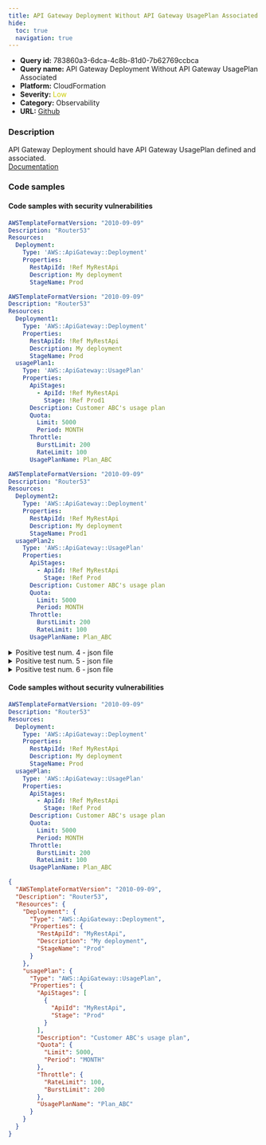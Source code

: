 ```yaml
---
title: API Gateway Deployment Without API Gateway UsagePlan Associated
hide:
  toc: true
  navigation: true
---
```


<style>
  .highlight .hll {
    background-color: #ff171742;
  }
  .md-content {
    max-width: 1100px;
    margin: 0 auto;
  }
</style>

-   **Query id:** 783860a3-6dca-4c8b-81d0-7b62769ccbca
-   **Query name:** API Gateway Deployment Without API Gateway UsagePlan Associated
-   **Platform:** CloudFormation
-   **Severity:** <span style="color:#CC0">Low</span>
-   **Category:** Observability
-   **URL:** [Github](https://github.com/Checkmarx/kics/tree/master/assets/queries/cloudFormation/aws/api_gateway_deployment_without_api_gateway_usage_plan_associated)

### Description
API Gateway Deployment should have API Gateway UsagePlan defined and associated.<br>
[Documentation](https://docs.aws.amazon.com/AWSCloudFormation/latest/UserGuide/aws-resource-apigateway-deployment.html)

### Code samples
#### Code samples with security vulnerabilities
```yaml title="Positive test num. 1 - yaml file" hl_lines="4"
AWSTemplateFormatVersion: "2010-09-09"
Description: "Router53"
Resources:
  Deployment:
    Type: 'AWS::ApiGateway::Deployment'
    Properties:
      RestApiId: !Ref MyRestApi
      Description: My deployment
      StageName: Prod


```
```yaml title="Positive test num. 2 - yaml file" hl_lines="4"
AWSTemplateFormatVersion: "2010-09-09"
Description: "Router53"
Resources:
  Deployment1:
    Type: 'AWS::ApiGateway::Deployment'
    Properties:
      RestApiId: !Ref MyRestApi
      Description: My deployment
      StageName: Prod
  usagePlan1:
    Type: 'AWS::ApiGateway::UsagePlan'
    Properties:
      ApiStages:
        - ApiId: !Ref MyRestApi
          Stage: !Ref Prod1
      Description: Customer ABC's usage plan
      Quota:
        Limit: 5000
        Period: MONTH
      Throttle:
        BurstLimit: 200
        RateLimit: 100
      UsagePlanName: Plan_ABC


```
```yaml title="Positive test num. 3 - yaml file" hl_lines="4"
AWSTemplateFormatVersion: "2010-09-09"
Description: "Router53"
Resources:
  Deployment2:
    Type: 'AWS::ApiGateway::Deployment'
    Properties:
      RestApiId: !Ref MyRestApi
      Description: My deployment
      StageName: Prod1
  usagePlan2:
    Type: 'AWS::ApiGateway::UsagePlan'
    Properties:
      ApiStages:
        - ApiId: !Ref MyRestApi
          Stage: !Ref Prod
      Description: Customer ABC's usage plan
      Quota:
        Limit: 5000
        Period: MONTH
      Throttle:
        BurstLimit: 200
        RateLimit: 100
      UsagePlanName: Plan_ABC

```
<details><summary>Positive test num. 4 - json file</summary>

```json hl_lines="5"
{
  "AWSTemplateFormatVersion": "2010-09-09",
  "Description": "Router53",
  "Resources": {
    "Deployment": {
      "Type": "AWS::ApiGateway::Deployment",
      "Properties": {
        "StageName": "Prod",
        "RestApiId": "MyRestApi",
        "Description": "My deployment"
      }
    }
  }
}

```
</details>
<details><summary>Positive test num. 5 - json file</summary>

```json hl_lines="5"
{
  "AWSTemplateFormatVersion": "2010-09-09",
  "Description": "Router53",
  "Resources": {
    "Deployment1": {
      "Properties": {
        "RestApiId": "MyRestApi",
        "Description": "My deployment",
        "StageName": "Prod"
      },
      "Type": "AWS::ApiGateway::Deployment"
    },
    "usagePlan1": {
      "Properties": {
        "Quota": {
          "Limit": 5000,
          "Period": "MONTH"
        },
        "Throttle": {
          "BurstLimit": 200,
          "RateLimit": 100
        },
        "UsagePlanName": "Plan_ABC",
        "ApiStages": [
          {
            "ApiId": "MyRestApi",
            "Stage": "Prod1"
          }
        ],
        "Description": "Customer ABC's usage plan"
      },
      "Type": "AWS::ApiGateway::UsagePlan"
    }
  }
}

```
</details>
<details><summary>Positive test num. 6 - json file</summary>

```json hl_lines="5"
{
  "AWSTemplateFormatVersion": "2010-09-09",
  "Description": "Router53",
  "Resources": {
    "Deployment2": {
      "Type": "AWS::ApiGateway::Deployment",
      "Properties": {
        "RestApiId": "MyRestApi",
        "Description": "My deployment",
        "StageName": "Prod1"
      }
    },
    "usagePlan2": {
      "Type": "AWS::ApiGateway::UsagePlan",
      "Properties": {
        "ApiStages": [
          {
            "ApiId": "MyRestApi",
            "Stage": "Prod"
          }
        ],
        "Description": "Customer ABC's usage plan",
        "Quota": {
          "Limit": 5000,
          "Period": "MONTH"
        },
        "Throttle": {
          "BurstLimit": 200,
          "RateLimit": 100
        },
        "UsagePlanName": "Plan_ABC"
      }
    }
  }
}

```
</details>


#### Code samples without security vulnerabilities
```yaml title="Negative test num. 1 - yaml file"
AWSTemplateFormatVersion: "2010-09-09"
Description: "Router53"
Resources:
  Deployment:
    Type: 'AWS::ApiGateway::Deployment'
    Properties:
      RestApiId: !Ref MyRestApi
      Description: My deployment
      StageName: Prod
  usagePlan:
    Type: 'AWS::ApiGateway::UsagePlan'
    Properties:
      ApiStages:
        - ApiId: !Ref MyRestApi
          Stage: !Ref Prod
      Description: Customer ABC's usage plan
      Quota:
        Limit: 5000
        Period: MONTH
      Throttle:
        BurstLimit: 200
        RateLimit: 100
      UsagePlanName: Plan_ABC
```
```json title="Negative test num. 2 - json file"
{
  "AWSTemplateFormatVersion": "2010-09-09",
  "Description": "Router53",
  "Resources": {
    "Deployment": {
      "Type": "AWS::ApiGateway::Deployment",
      "Properties": {
        "RestApiId": "MyRestApi",
        "Description": "My deployment",
        "StageName": "Prod"
      }
    },
    "usagePlan": {
      "Type": "AWS::ApiGateway::UsagePlan",
      "Properties": {
        "ApiStages": [
          {
            "ApiId": "MyRestApi",
            "Stage": "Prod"
          }
        ],
        "Description": "Customer ABC's usage plan",
        "Quota": {
          "Limit": 5000,
          "Period": "MONTH"
        },
        "Throttle": {
          "RateLimit": 100,
          "BurstLimit": 200
        },
        "UsagePlanName": "Plan_ABC"
      }
    }
  }
}

```
